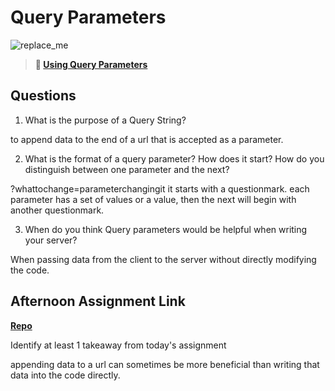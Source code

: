 # Query Parameters

![replace_me](https://codeworks.blob.core.windows.net/public/assets/img/illustrations/placeholder.svg)

> **📖 [Using Query Parameters](https://codeworksacademy.com/fs-student-guide/resources/wk5/01-Query-Parameters)**

## Questions

1. What is the purpose of a Query String?

to append data to the end of a url that is accepted as a parameter.

2. What is the format of a query parameter? How does it start? How do you distinguish between one parameter and the next?

?whattochange=parameterchangingit it starts with a questionmark. each parameter has a set of values or a value, then the next will begin with another questionmark.

3. When do you think Query parameters would be helpful when writing your server?

When passing data from the client to the server without directly modifying the code.

## Afternoon Assignment Link

**[Repo](https://github.com/DonlynFGI/<ASSIGNMENT_REPO>)**

Identify at least 1 takeaway from today's assignment

appending data to a url can sometimes be more beneficial than writing that data into the code directly.